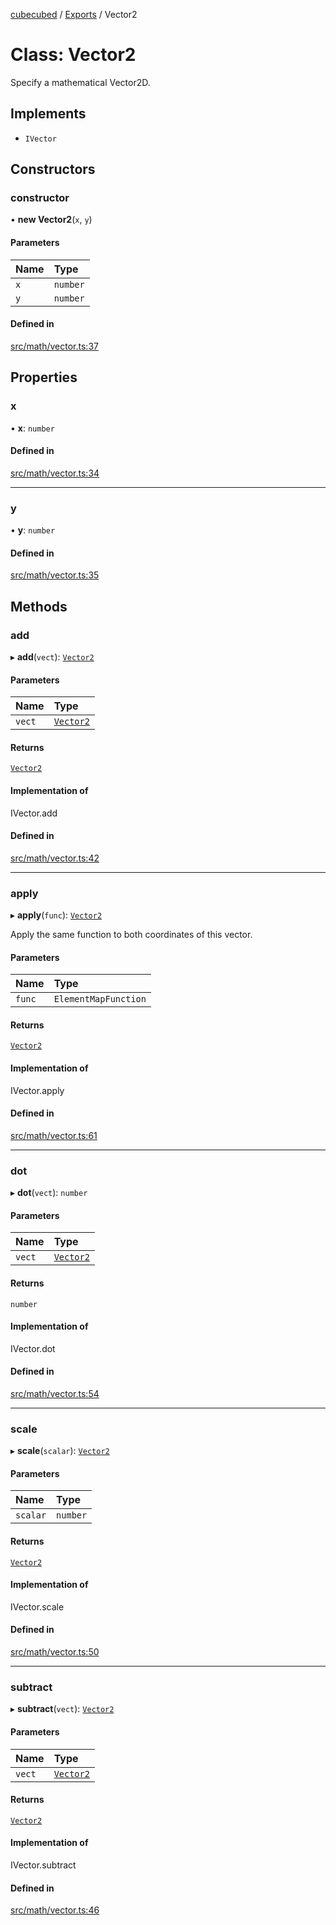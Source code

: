 [cubecubed](/reference/README.md) / [Exports](/reference/modules.md) / Vector2

# Class: Vector2

Specify a mathematical Vector2D.

## Implements

- `IVector`

## Constructors

### constructor

• **new Vector2**(`x`, `y`)

#### Parameters

| Name | Type |
| :------ | :------ |
| `x` | `number` |
| `y` | `number` |

#### Defined in

[src/math/vector.ts:37](https://github.com/imaphatduc/cubecubed/blob/dfe7a5d/src/math/vector.ts#L37)

## Properties

### x

• **x**: `number`

#### Defined in

[src/math/vector.ts:34](https://github.com/imaphatduc/cubecubed/blob/dfe7a5d/src/math/vector.ts#L34)

___

### y

• **y**: `number`

#### Defined in

[src/math/vector.ts:35](https://github.com/imaphatduc/cubecubed/blob/dfe7a5d/src/math/vector.ts#L35)

## Methods

### add

▸ **add**(`vect`): [`Vector2`](/reference/classes/Vector2.md)

#### Parameters

| Name | Type |
| :------ | :------ |
| `vect` | [`Vector2`](/reference/classes/Vector2.md) |

#### Returns

[`Vector2`](/reference/classes/Vector2.md)

#### Implementation of

IVector.add

#### Defined in

[src/math/vector.ts:42](https://github.com/imaphatduc/cubecubed/blob/dfe7a5d/src/math/vector.ts#L42)

___

### apply

▸ **apply**(`func`): [`Vector2`](/reference/classes/Vector2.md)

Apply the same function to both coordinates of this vector.

#### Parameters

| Name | Type |
| :------ | :------ |
| `func` | `ElementMapFunction` |

#### Returns

[`Vector2`](/reference/classes/Vector2.md)

#### Implementation of

IVector.apply

#### Defined in

[src/math/vector.ts:61](https://github.com/imaphatduc/cubecubed/blob/dfe7a5d/src/math/vector.ts#L61)

___

### dot

▸ **dot**(`vect`): `number`

#### Parameters

| Name | Type |
| :------ | :------ |
| `vect` | [`Vector2`](/reference/classes/Vector2.md) |

#### Returns

`number`

#### Implementation of

IVector.dot

#### Defined in

[src/math/vector.ts:54](https://github.com/imaphatduc/cubecubed/blob/dfe7a5d/src/math/vector.ts#L54)

___

### scale

▸ **scale**(`scalar`): [`Vector2`](/reference/classes/Vector2.md)

#### Parameters

| Name | Type |
| :------ | :------ |
| `scalar` | `number` |

#### Returns

[`Vector2`](/reference/classes/Vector2.md)

#### Implementation of

IVector.scale

#### Defined in

[src/math/vector.ts:50](https://github.com/imaphatduc/cubecubed/blob/dfe7a5d/src/math/vector.ts#L50)

___

### subtract

▸ **subtract**(`vect`): [`Vector2`](/reference/classes/Vector2.md)

#### Parameters

| Name | Type |
| :------ | :------ |
| `vect` | [`Vector2`](/reference/classes/Vector2.md) |

#### Returns

[`Vector2`](/reference/classes/Vector2.md)

#### Implementation of

IVector.subtract

#### Defined in

[src/math/vector.ts:46](https://github.com/imaphatduc/cubecubed/blob/dfe7a5d/src/math/vector.ts#L46)
